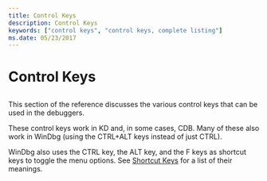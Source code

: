 ```yaml
---
title: Control Keys
description: Control Keys
keywords: ["control keys", "control keys, complete listing"]
ms.date: 05/23/2017
---
```


# Control Keys


## <span id="ddk_control_keys_dbg"></span><span id="DDK_CONTROL_KEYS_DBG"></span>


This section of the reference discusses the various control keys that can be used in the debuggers.

These control keys work in KD and, in some cases, CDB. Many of these also work in WinDbg (using the CTRL+ALT keys instead of just CTRL).

WinDbg also uses the CTRL key, the ALT key, and the F keys as shortcut keys to toggle the menu options. See [Shortcut Keys](keyboard-shortcuts.md) for a list of their meanings.

 

 